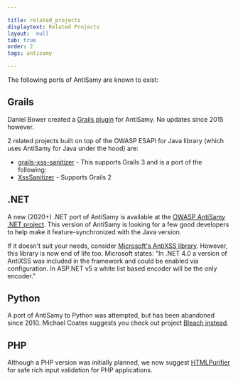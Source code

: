 ```yaml
---

title: related_projects
displaytext: Related Projects
layout:  null
tab: true
order: 2
tags: antisamy

---
```


The following ports of AntiSamy are known to exist:

## Grails
Daniel Bower created a [Grails plugin](https://github.com/danieldbower/grails-sanitizer) for AntiSamy. No updates since 2015 however.

2 related projects built on top of the OWASP ESAPI for Java library (which uses AntiSamy for Java under the hood) are:

* [grails-xss-sanitizer](https://github.com/rpalcolea/grails-xss-sanitizer) - This supports Grails 3 and is a port of the following:
* [XssSanitizer](https://github.com/tonyzampogna/XssSanitizer) - Supports Grails 2

## .NET
A new (2020+) .NET port of AntiSamy is available at the
[OWASP AntiSamy .NET project](https://github.com/spassarop/antisamy-dotnet/). This version of AntiSamy is looking for a
few good developers to help make it feature-synchronized with the Java version.

If it doesn't suit your needs, consider 
[Microsoft's AntiXSS library](https://archive.codeplex.com/?p=wpl). However, this library is now end 
of life too. Microsoft states: "In .NET 4.0 a version of AntiXSS was included in the framework and 
could be enabled via configuration. In ASP.NET v5 a white list based encoder will be the only encoder."

## Python
A port of AntiSamy to Python was attempted, but has been abandoned since 2010. Michael Coates suggests 
you check out project [Bleach instead](https://pypi.org/project/bleach/).

## PHP
Although a PHP version was initially planned, we now suggest
[HTMLPurifier](http://htmlpurifier.org/) for safe rich input validation for PHP applications.

